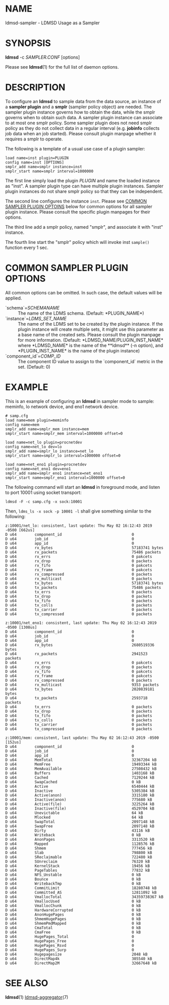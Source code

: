 [#]: # (man)

NAME
====

ldmsd-sampler - LDMSD Usage as a Sampler


SYNOPSIS
========

**ldmsd** -c *SAMPLER.CONF* [options]

Please see **ldmsd**(1) for the full list of daemon options.


DESCRIPTION
===========

To configure an **ldmsd** to sample data from the data source, an instance of a
**sampler plugin** and a **smplr** (sampler policy object) are needed. The
sampler plugin instance governs how to obtain the data, while the smplr governs
when to obtain such data. A sampler plugin instance can associate to at most one
smplr policy. Some sampler plugin does not need smplr policy as they do not
collect data in a regular interval (e.g. **jobinfo** collects job data when an
job started). Please consult plugin manpage whether it requires a smplr to
operate.

The following is a template of a usual use case of a plugin sampler:

```
load name=inst plugin=PLUGIN
config name=inst [OPTIONS]
smplr_add name=smplr instance=inst
smplr_start name=smplr interval=1000000
```

The first line simply load the plugin *PLUGIN* and name the loaded instance as
"inst". A sampler plugin type can have multiple plugin instances. Sampler plugin
instances do not share smplr policy so that they can be independent.

The second line configures the instance `inst`. Please see [COMMON SAMPLER
PLUGIN OPTOINS](#common-sampler-plugin-options) below for common options for all
sampler plugin instance. Please consult the specific plugin manpages for their
options.

The third line add a smplr policy, named "smplr", and associate it with "inst"
instance.

The fourth line start the "smplr" policy which will invoke inst `sample()`
function every 1 sec.


COMMON SAMPLER PLUGIN OPTIONS
=============================

All common options can be omitted. In such case, the default values will be
applied.

<dl>
<dt>`schema`=<em>SCHEMANAME</em></dt>
<dd>The name of the LDMS schema. (Default: *PLUGIN_NAME*)</dd>


<dt>`instance`=<em>LDMS_SET_NAME</em></dt>
<dd>
  The name of the LDMS set to be created by the plugin instance. If the plugin
  instance will create multiple sets, it might use this parameter as a base name
  of the created sets. Please consult the plugin manpage for more information.
  (Default: *LDMSD_NAME/PLUGIN_INST_NAME*  where *LDMSD_NAME* is the name of the
  **ldmsd** (-n option), and *PLUGIN_INST_NAME* is the name of the plugin
  instance)
</dd>

<dt>`component_id`=<em>COMP_ID</em></dt>
<dd>
  The component ID value to assign to the `component_id` metric in the set.
  (Default: 0)
</dd>
</dl>


EXAMPLE
=======

This is an example of configuring an **ldmsd** in sampler mode to sample:
meminfo, lo network device, and eno1 network device.

```
# samp.cfg
load name=mem plugin=meminfo
config name=mem
smplr_add name=smplr_mem instance=mem
smplr_start name=smplr_mem interval=1000000 offset=0

load name=net_lo plugin=procnetdev
config name=net_lo dev=lo
smplr_add name=smplr_lo instance=net_lo
smplr_start name=smplr_lo interval=1000000 offset=0

load name=net_eno1 plugin=procnetdev
config name=net_eno1 dev=eno1
smplr_add name=smplr_eno1 instance=net_eno1
smplr_start name=smplr_eno1 interval=1000000 offset=0
```

The following command will start an **ldmsd** in foreground mode, and listen to
port 10001 using socket transport:

```
ldmsd -F -c samp.cfg -x sock:10001
```

Then, `ldms_ls -x sock -p 10001 -l` shall give something similar to the
following:

```
z:10001/net_lo: consistent, last update: Thu May 02 16:12:43 2019 -0500 [662us]
D u64        component_id                               0
D u64        job_id                                     0
D u64        app_id                                     0
D u64        rx_bytes                                   57183741 bytes
D u64        rx_packets                                 75486 packets
D u64        rx_errs                                    0 pakcets
D u64        rx_drop                                    0 packets
D u64        rx_fifo                                    0 pakcets
D u64        rx_frame                                   0 pakcets
D u64        rx_compressed                              0 packets
D u64        rx_multicast                               0 packets
D u64        tx_bytes                                   57183741 bytes
D u64        tx_packets                                 75486 packets
D u64        tx_errs                                    0 packets
D u64        tx_drop                                    0 packets
D u64        tx_fifo                                    0 packets
D u64        tx_colls                                   0 packets
D u64        tx_carrier                                 0 packets
D u64        tx_compressed                              0 packets

z:10001/net_eno1: consistent, last update: Thu May 02 16:12:43 2019 -0500 [1308us]
D u64        component_id                               0
D u64        job_id                                     0
D u64        app_id                                     0
D u64        rx_bytes                                   2680519336 bytes
D u64        rx_packets                                 2941523 packets
D u64        rx_errs                                    0 pakcets
D u64        rx_drop                                    0 packets
D u64        rx_fifo                                    0 pakcets
D u64        rx_frame                                   0 pakcets
D u64        rx_compressed                              0 packets
D u64        rx_multicast                               9353 packets
D u64        tx_bytes                                   2020839181 bytes
D u64        tx_packets                                 2593718 packets
D u64        tx_errs                                    0 packets
D u64        tx_drop                                    0 packets
D u64        tx_fifo                                    0 packets
D u64        tx_colls                                   0 packets
D u64        tx_carrier                                 0 packets
D u64        tx_compressed                              0 packets

z:10001/mem: consistent, last update: Thu May 02 16:12:43 2019 -0500 [152us]
D u64        component_id                               0
D u64        job_id                                     0
D u64        app_id                                     0
D u64        MemTotal                                   32367204 kB
D u64        MemFree                                    19493344 kB
D u64        MemAvailable                               27508432 kB
D u64        Buffers                                    1403168 kB
D u64        Cached                                     7129244 kB
D u64        SwapCached                                 0 kB
D u64        Active                                     6540444 kB
D u64        Inactive                                   5305384 kB
D u64        Active(anon)                               3315180 kB
D u64        Inactive(anon)                             775680 kB
D u64        Active(file)                               3225264 kB
D u64        Inactive(file)                             4529704 kB
D u64        Unevictable                                64 kB
D u64        Mlocked                                    64 kB
D u64        SwapTotal                                  2097148 kB
D u64        SwapFree                                   2097148 kB
D u64        Dirty                                      43116 kB
D u64        Writeback                                  0 kB
D u64        AnonPages                                  3313520 kB
D u64        Mapped                                     1128576 kB
D u64        Shmem                                      777456 kB
D u64        Slab                                       798800 kB
D u64        SReclaimable                               722480 kB
D u64        SUnreclaim                                 76320 kB
D u64        KernelStack                                19456 kB
D u64        PageTables                                 77832 kB
D u64        NFS_Unstable                               0 kB
D u64        Bounce                                     0 kB
D u64        WritebackTmp                               0 kB
D u64        CommitLimit                                18280748 kB
D u64        Committed_AS                               12811092 kB
D u64        VmallocTotal                               34359738367 kB
D u64        VmallocUsed                                0 kB
D u64        VmallocChunk                               0 kB
D u64        HardwareCorrupted                          0 kB
D u64        AnonHugePages                              0 kB
D u64        ShmemHugePages                             0 kB
D u64        ShmemPmdMapped                             0 kB
D u64        CmaTotal                                   0 kB
D u64        CmaFree                                    0 kB
D u64        HugePages_Total                            0
D u64        HugePages_Free                             0
D u64        HugePages_Rsvd                             0
D u64        HugePages_Surp                             0
D u64        Hugepagesize                               2048 kB
D u64        DirectMap4k                                305540 kB
D u64        DirectMap2M                                32667648 kB

```


SEE ALSO
========

**ldmsd**(1) [ldmsd-aggregator][ldmsd-aggregator](7)

[ldmsd-aggregator]: ldmsd-aggregator.md
